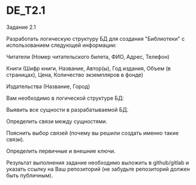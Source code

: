 # DE_T2.1
Задание 2.1

Разработать логическую структуру БД для создания "Библиотеки" с использованием следующей информации:

Читатели (Номер читательского билета, ФИО, Адрес,  Телефон)

Книги (Шифр книги, Название, Автор(ы), Год издания, Объем (в страницах), Цена, Количество экземпляров в фонде)

Издательства (Название, Город)

Вам необходимо в логической структуре БД:

Выявить все сущности в разрабатываемой БД.

Определить связи между сущностями.

Пояснить выбор связей (почему вы решили создать именно такие связи).

Определить первичные и внешние ключи.

Результат выполнения задание необходимо выложить в github/gitlab и указать ссылку на Ваш репозиторий (не забудьте репозиторий должен быть публичным).